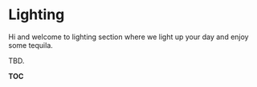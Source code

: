 # Lighting

Hi and welcome to lighting section where we light up your day and enjoy some tequila.

TBD.


__TOC__
